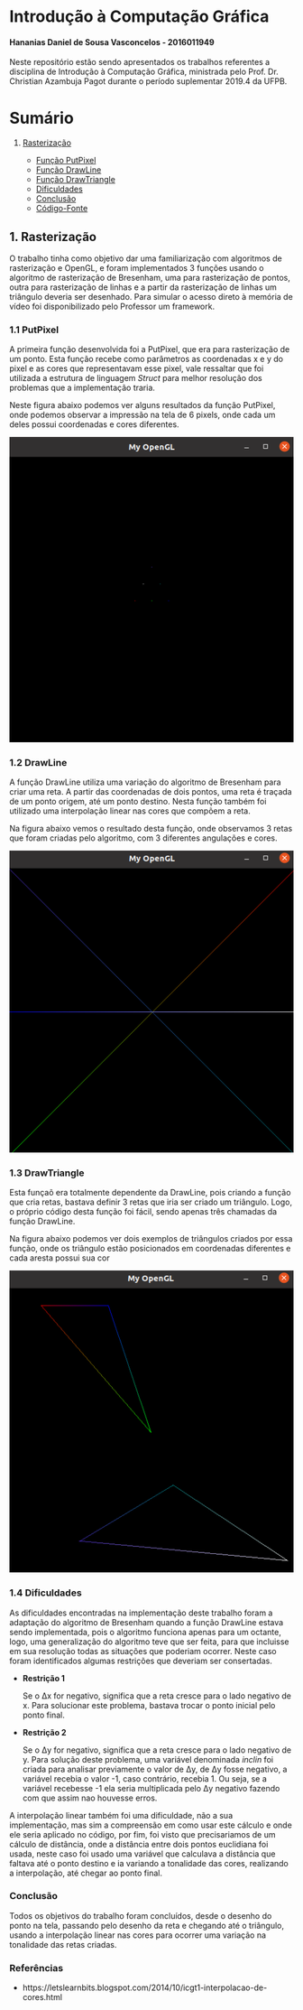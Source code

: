 <h1>Introdução à Computação Gráfica</h1>
<h4>Hananias Daniel de Sousa Vasconcelos - 2016011949</h4>

Neste repositório estão sendo apresentados os trabalhos referentes a disciplina de Introdução à Computação Gráfica, ministrada pelo Prof. Dr. Christian Azambuja Pagot durante o período suplementar 2019.4 da UFPB.

<h1>Sumário</h1>
<ol>
  <li><a href="https://github.com/hananiasd/Computacao_Grafica#1-rasteriza%C3%A7%C3%A3o">Rasterização</a></li>
  <ul>
    <li><a href="https://github.com/hananiasd/Computacao_Grafica#11-putpixel">Função PutPixel</a></li>
    <li><a href="https://github.com/hananiasd/Computacao_Grafica#12-drawline">Função DrawLine</a></li>
    <li><a href="https://github.com/hananiasd/Computacao_Grafica#13-drawtriangle">Função DrawTriangle</a></li>
    <li><a href="https://github.com/hananiasd/Computacao_Grafica#14-dificuldades">Dificuldades</a></li>
    <li><a href="https://github.com/hananiasd/Computacao_Grafica#conclus%C3%A3o">Conclusão</a></li>
    <li><a href="https://github.com/hananiasd/Computacao_Grafica/tree/master/T1_rasteriza%C3%A7%C3%A3o">Código-Fonte</a></li>
  </ul>
</ol>

<h2>1. Rasterização</h2>
<p>O trabalho tinha como objetivo dar uma familiarização com algoritmos de rasterização e OpenGL, e foram implementados 3 funções usando o algoritmo de rasterização de Bresenham, uma para rasterização de pontos, outra para rasterização de linhas e a partir da rasterização de linhas um triângulo deveria ser desenhado. Para simular o acesso direto à memória de vídeo foi disponibilizado pelo Professor um framework.</p>

<h3>1.1 PutPixel</h3>
<p>A primeira função desenvolvida foi a PutPixel, que era para rasterização de um ponto. Esta função recebe como parâmetros as coordenadas x e y do pixel e as cores que representavam esse pixel, vale ressaltar que foi utilizada a estrutura de linguagem <i>Struct</i> para melhor resolução dos problemas que a implementação traria.</p>
<p>Neste figura abaixo podemos ver alguns resultados da função PutPixel, onde podemos observar a impressão na tela de 6 pixels, onde cada um deles possui coordenadas e cores diferentes.</p>
<img src="https://raw.githubusercontent.com/hananiasd/Computacao_Grafica/master/T1_rasteriza%C3%A7%C3%A3o/img/PutPixel.png">
<h3>1.2 DrawLine</h3>
<p>A função DrawLine utiliza uma variação do algoritmo de Bresenham para criar uma reta. A partir das coordenadas de dois pontos, uma reta é traçada de um ponto origem, até um ponto destino. Nesta função também foi utilizado uma interpolação linear nas cores que compõem a reta.</p>
<p>Na figura abaixo vemos o resultado desta função, onde observamos 3 retas que foram criadas pelo algoritmo, com 3 diferentes angulações e cores.</p>
<img src="https://raw.githubusercontent.com/hananiasd/Computacao_Grafica/master/T1_rasteriza%C3%A7%C3%A3o/img/DrawLine.png">
<h3>1.3 DrawTriangle</h3>
<p>Esta funçaõ era totalmente dependente da DrawLine, pois criando a função que cria retas, bastava definir 3 retas que iria ser criado um triângulo. Logo, o próprio código desta função foi fácil, sendo apenas três chamadas da função DrawLine.</p>
<p>Na figura abaixo podemos ver dois exemplos de triângulos criados por essa função, onde os triângulo estão posicionados em coordenadas diferentes e cada aresta possui sua cor</p>
<img src="https://raw.githubusercontent.com/hananiasd/Computacao_Grafica/master/T1_rasteriza%C3%A7%C3%A3o/img/DrawTriangle.png">
<h3>1.4 Dificuldades</h3>
<p>As dificuldades encontradas na implementação deste trabalho foram a adaptação do algoritmo de Bresenham quando a função DrawLine estava sendo implementada, pois o algoritmo funciona apenas para um octante, logo, uma generalização do algoritmo teve que ser feita, para que incluisse em sua resolução todas as situações que poderiam ocorrer. Neste caso foram identificados algumas restrições que deveriam ser consertadas.
  <ul>
    <li><strong>Restrição 1</strong></li>
    <p>Se o Δx for negativo, significa que a reta cresce para o lado negativo de x. Para solucionar este problema, bastava trocar o ponto inicial pelo ponto final.</p>
    <li><strong>Restrição 2</strong></li>
    <p>Se o Δy for negativo, significa que a reta cresce para o lado negativo de y. Para solução deste problema, uma variável denominada <i>inclin</i> foi criada para analisar previamente o valor de Δy, de Δy fosse negativo, a variável recebia o valor -1, caso contrário, recebia 1. Ou seja, se a variável recebesse -1 ela seria multiplicada pelo Δy negativo fazendo com que assim nao houvesse erros.</p>
  </ul>
  <p>A interpolação linear também foi uma dificuldade, não a sua implementação, mas sim a compreensão em como usar este cálculo e onde ele seria aplicado no código, por fim, foi visto que precisariamos de um cálculo de distância, onde a distância entre dois pontos euclidiana foi usada, neste caso foi usado uma variável que calculava a distância que faltava até o ponto destino e ia variando a tonalidade das cores, realizando a interpolação, até chegar ao ponto final.</p>
  <h3>Conclusão</h3>
  <p>Todos os objetivos do trabalho foram concluídos, desde o desenho do ponto na tela, passando pelo desenho da reta e chegando até o triângulo, usando a interpolação linear nas cores para ocorrer uma variação na tonalidade das retas criadas.</p>
  <h3>Referências</h3>
  <ul>
  <li>https://letslearnbits.blogspot.com/2014/10/icgt1-interpolacao-de-cores.html</li>
  </ul>
  

